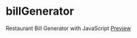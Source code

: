 # billGenerator
Restaurant Bill Generator with JavaScript
[Preview](https://mmdaminah.github.io/billGenerator/)
